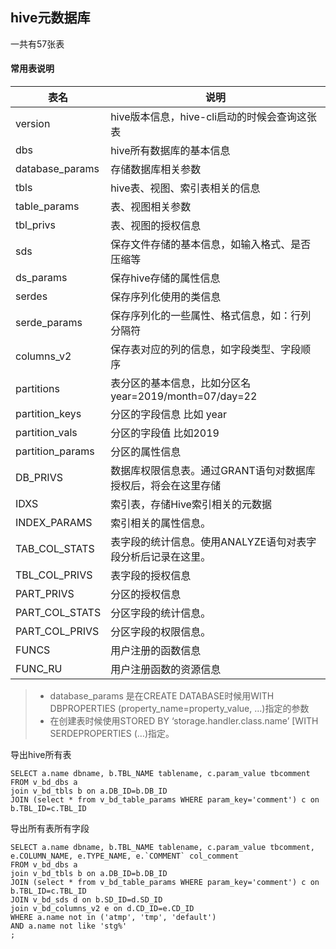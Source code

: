 ## hive元数据库
一共有57张表

#### 常用表说明

表名 | 说明
--- | ---
version | hive版本信息，hive-cli启动的时候会查询这张表
dbs | hive所有数据库的基本信息
database_params | 存储数据库相关参数
tbls | hive表、视图、索引表相关的信息
table_params | 表、视图相关参数
tbl_privs | 表、视图的授权信息
sds | 保存文件存储的基本信息，如输入格式、是否压缩等
ds_params | 保存hive存储的属性信息
serdes | 保存序列化使用的类信息
serde_params | 保存序列化的一些属性、格式信息，如：行列分隔符
columns_v2 | 保存表对应的列的信息，如字段类型、字段顺序
partitions | 表分区的基本信息，比如分区名 year=2019/month=07/day=22
partition_keys | 分区的字段信息 比如 year
partition_vals | 分区的字段值 比如2019
partition_params | 分区的属性信息
DB_PRIVS | 数据库权限信息表。通过GRANT语句对数据库授权后，将会在这里存储
IDXS | 索引表，存储Hive索引相关的元数据
INDEX_PARAMS | 索引相关的属性信息。
TAB_COL_STATS | 表字段的统计信息。使用ANALYZE语句对表字段分析后记录在这里。
TBL_COL_PRIVS | 表字段的授权信息
PART_PRIVS | 分区的授权信息
PART_COL_STATS | 分区字段的统计信息。
PART_COL_PRIVS | 分区字段的权限信息。
FUNCS | 用户注册的函数信息
FUNC_RU | 用户注册函数的资源信息


> * database_params 是在CREATE DATABASE时候用WITH DBPROPERTIES (property_name=property_value, …)指定的参数
> * 在创建表时候使用STORED BY ‘storage.handler.class.name’ [WITH SERDEPROPERTIES (…)指定。



导出hive所有表
```
SELECT a.name dbname, b.TBL_NAME tablename, c.param_value tbcomment
FROM v_bd_dbs a
join v_bd_tbls b on a.DB_ID=b.DB_ID
JOIN (select * from v_bd_table_params WHERE param_key='comment') c on b.TBL_ID=c.TBL_ID
```

导出所有表所有字段
```
SELECT a.name dbname, b.TBL_NAME tablename, c.param_value tbcomment, e.COLUMN_NAME, e.TYPE_NAME, e.`COMMENT` col_comment
FROM v_bd_dbs a
join v_bd_tbls b on a.DB_ID=b.DB_ID
JOIN (select * from v_bd_table_params WHERE param_key='comment') c on b.TBL_ID=c.TBL_ID
JOIN v_bd_sds d on b.SD_ID=d.SD_ID 
join v_bd_columns_v2 e on d.CD_ID=e.CD_ID 
WHERE a.name not in ('atmp', 'tmp', 'default')
AND a.name not like 'stg%'
;
```